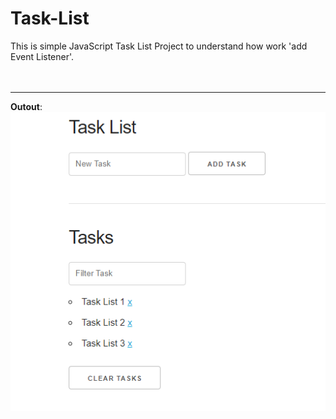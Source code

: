 # Task-List
This is simple JavaScript Task List Project to understand how work 'add Event Listener'.
<br><br><br>
<hr>
<b>Outout</b>:
<br>
<img src="/img/Screenshots.PNG">
